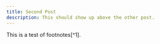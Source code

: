 ```yaml
---
title: Second Post
description: This should show up above the other post.
---
```

This is a test of footnotes[^1].

[1]: Seriously.
